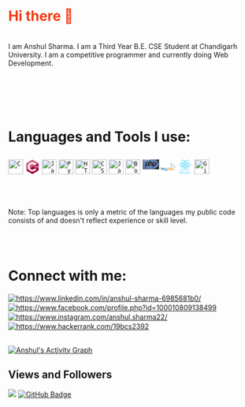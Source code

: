 
<h1 style="color: #f03c15"> Hi there 👋</h1>
<a href="https://github.com/anshul22122001/github-readme-stats"><img align="right" alt="" src="https://github-readme-stats.vercel.app/api?username=anshul22122001&show_icons=true&count_private=true&theme=react&hide_border=true&bg_color=0D1117" /></a>
<br>I am Anshul Sharma. I am a Third Year B.E. CSE Student at Chandigarh University. I am a competitive programmer and currently doing Web Development.
<br/><br/><br/><br/><br/><br/>


  <a href="https://github.com/anshul22122001/github-readme-stats"><img align="right"  alt="" src="https://github-readme-stats.vercel.app/api/top-langs/?username=anshul22122001&langs_count=8&count_private=true&layout=compact&theme=react&hide_border=true&bg_color=0D1117" /></a>
<h1> Languages and Tools I use:</h1>

<code><img width="30px" height="30" src="https://raw.githubusercontent.com/jmnote/z-icons/master/svg/c.svg" title="C"></code>
<code><img width="30px" height="30" src="https://raw.githubusercontent.com/devicons/devicon/master/icons/cplusplus/cplusplus-original.svg" title="C++"></code>
<code><img width="30px" height="30" src="https://raw.githubusercontent.com/jmnote/z-icons/master/svg/java.svg" title="Java"></code>
<code><img width="30px" height="30" src="https://raw.githubusercontent.com/jmnote/z-icons/master/svg/python.svg" title="Python"></code>
<code><img width="30px" height="30" src="https://image.flaticon.com/icons/png/512/174/174854.png" title="HTML5"></code>
<code><img width="30px" height="30" src="https://image.flaticon.com/icons/png/512/732/732190.png" title="CSS3"></code>
<code><img width="30px" height="30" src="https://raw.githubusercontent.com/jmnote/z-icons/master/svg/javascript.svg" title="JavaScript"></code>
<code><img width="30px" height="30" src="https://raw.githubusercontent.com/jmnote/z-icons/master/svg/bootstrap.svg" title="Bootstrap"></code>
<code><img width="35px" height="40" src="https://raw.githubusercontent.com/devicons/devicon/master/icons/php/php-original.svg" title="PHP"></code>
<code><img width="30px" height="30" src="https://raw.githubusercontent.com/devicons/devicon/master/icons/mysql/mysql-original-wordmark.svg" title="SQL"></code>
<code><img width="30px" height="30" src="https://raw.githubusercontent.com/devicons/devicon/master/icons/react/react-original-wordmark.svg" title="React"></code>
<code><img width="30px" height="30" src="https://raw.githubusercontent.com/jmnote/z-icons/master/svg/git.svg" title="Git"></code>
<br/><br/><br/><br/>
<p>
Note: Top languages is only a metric of the languages my public code consists of and doesn't reflect experience or skill level.</p>
<br/><br/>


<h1 align="left">Connect with me:</h1>
<p align="left">
<a href="https://linkedin.com/in/anshul-sharma-6985681b0/" target="blank"><img align="center" src="https://raw.githubusercontent.com/rahuldkjain/github-profile-readme-generator/master/src/images/icons/Social/linked-in-alt.svg" alt="https://www.linkedin.com/in/anshul-sharma-6985681b0/" height="30" width="40" /></a>
<a href="https://fb.com/profile.php?id=100010809138499" target="blank"><img align="center" src="https://raw.githubusercontent.com/rahuldkjain/github-profile-readme-generator/master/src/images/icons/Social/facebook.svg" alt="https://www.facebook.com/profile.php?id=100010809138499" height="30" width="40" /></a>
<a href="https://instagram.comanshul.sharma22/" target="blank"><img align="center" src="https://raw.githubusercontent.com/rahuldkjain/github-profile-readme-generator/master/src/images/icons/Social/instagram.svg" alt="https://www.instagram.com/anshul.sharma22/" height="30" width="40" /></a>
<a href="https://www.hackerrank.com/19bcs2392" target="blank"><img align="center" src="https://raw.githubusercontent.com/rahuldkjain/github-profile-readme-generator/master/src/images/icons/Social/hackerrank.svg" alt="https://www.hackerrank.com/19bcs2392" height="30" width="40" /></a>
</p>

<br/>
<a href="https://github.com/anshul22122001/github-readme-activity-graph"><img alt="Anshul's Activity Graph" src="https://activity-graph.herokuapp.com/graph?username=anshul22122001&bg_color=0D1117&color=5BCDEC&line=5BCDEC&point=FFFFFF&hide_border=true" /></a>

## Views and Followers
<a href="https://github.com/Meghna-DAS/github-profile-views-counter"><img src="https://komarev.com/ghpvc/?username=anshul22122001"></a>
<a href="https://github.com/SubhamRaoniar28?tab=followers"><img src="https://img.shields.io/github/followers/anshul22122001?label=Followers&style=social" alt="GitHub Badge"></a>
